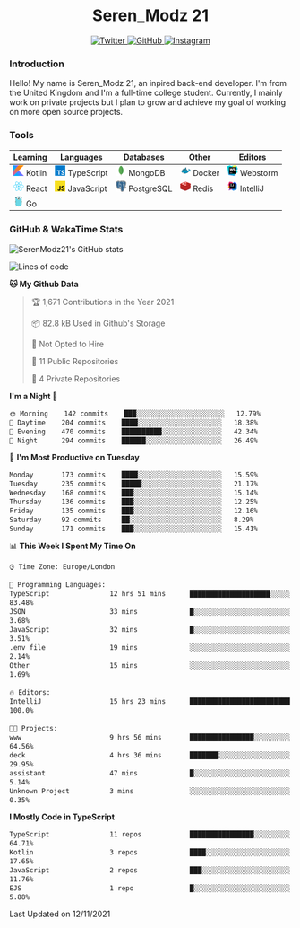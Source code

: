 <div align="center">
  <h1>Seren_Modz 21</h1>
  <a href="https://twitter.com/SerenModz21">
    <img alt="Twitter" src="https://img.shields.io/badge/twitter%20-%231DA1F2.svg?&style=for-the-badge&logo=Twitter&logoColor=white">
  </a>
  <a href="https://github.com/SerenModz21">
    <img alt="GitHub" src="https://img.shields.io/badge/github%20-%23121011.svg?&style=for-the-badge&logo=github&logoColor=white">
  </a>
  <a href="https://www.instagram.com/serenmodz21">
    <img alt="Instagram" src="https://img.shields.io/badge/instagram%20-%23E4405F.svg?&style=for-the-badge&logo=Instagram&logoColor=white">
  </a>
</div>

### Introduction

Hello! My name is Seren_Modz 21, an inpired back-end developer. I'm from the United Kingdom and I'm a full-time college student. Currently, I mainly work on private projects but I plan to grow and achieve my goal of working on more open source projects. 

### Tools

 **Learning**                                        | **Languages**                                               | **Databases**                                               | **Other**                                           | **Editors**                                                  
-----------------------------------------------------|-------------------------------------------------------------|-------------------------------------------------------------|-----------------------------------------------------|--------------------------------------------------------------
 <img width="19px" src="./assets/kotlin.svg"> Kotlin | <img width="19px" src="./assets/typescript.svg"> TypeScript | <img width="19px" src="./assets/mongodb.svg"> MongoDB       | <img width="19px" src="./assets/docker.svg"> Docker | <img width="19px" src="./assets/webstorm.svg"> Webstorm      
 <img width="19px" src="./assets/react.svg"> React   | <img width="19px" src="./assets/javascript.svg"> JavaScript | <img width="19px" src="./assets/postgresql.svg"> PostgreSQL | <img width="19px" src="./assets/redis.svg"> Redis   | <img width="19px" src="./assets/intellij-idea.svg"> IntelliJ
 <img width="19px" src="./assets/go.svg"> Go         |                                                             |                                                             |                                                     |                                                                                                               

### GitHub & WakaTime Stats

![SerenModz21's GitHub stats](https://github-readme-stats.vercel.app/api?username=SerenModz21&show_icons=true&theme=dark)

<!--START_SECTION:waka-->
![Lines of code](https://img.shields.io/badge/From%20Hello%20World%20I%27ve%20Written-36881%20lines%20of%20code-blue)

**🐱 My Github Data** 

> 🏆 1,671 Contributions in the Year 2021
 > 
> 📦 82.8 kB Used in Github's Storage 
 > 
> 🚫 Not Opted to Hire
 > 
> 📜 11 Public Repositories 
 > 
> 🔑 4 Private Repositories  
 > 
**I'm a Night 🦉** 

```text
🌞 Morning    142 commits    ███░░░░░░░░░░░░░░░░░░░░░░   12.79% 
🌆 Daytime    204 commits    ████░░░░░░░░░░░░░░░░░░░░░   18.38% 
🌃 Evening    470 commits    ██████████░░░░░░░░░░░░░░░   42.34% 
🌙 Night      294 commits    ██████░░░░░░░░░░░░░░░░░░░   26.49%

```
📅 **I'm Most Productive on Tuesday** 

```text
Monday       173 commits    ████░░░░░░░░░░░░░░░░░░░░░   15.59% 
Tuesday      235 commits    █████░░░░░░░░░░░░░░░░░░░░   21.17% 
Wednesday    168 commits    ███░░░░░░░░░░░░░░░░░░░░░░   15.14% 
Thursday     136 commits    ███░░░░░░░░░░░░░░░░░░░░░░   12.25% 
Friday       135 commits    ███░░░░░░░░░░░░░░░░░░░░░░   12.16% 
Saturday     92 commits     ██░░░░░░░░░░░░░░░░░░░░░░░   8.29% 
Sunday       171 commits    ███░░░░░░░░░░░░░░░░░░░░░░   15.41%

```


📊 **This Week I Spent My Time On** 

```text
⌚︎ Time Zone: Europe/London

💬 Programming Languages: 
TypeScript               12 hrs 51 mins      ████████████████████░░░░░   83.48% 
JSON                     33 mins             █░░░░░░░░░░░░░░░░░░░░░░░░   3.68% 
JavaScript               32 mins             █░░░░░░░░░░░░░░░░░░░░░░░░   3.51% 
.env file                19 mins             ░░░░░░░░░░░░░░░░░░░░░░░░░   2.14% 
Other                    15 mins             ░░░░░░░░░░░░░░░░░░░░░░░░░   1.69%

🔥 Editors: 
IntelliJ                 15 hrs 23 mins      █████████████████████████   100.0%

🐱‍💻 Projects: 
www                      9 hrs 56 mins       ████████████████░░░░░░░░░   64.56% 
deck                     4 hrs 36 mins       ███████░░░░░░░░░░░░░░░░░░   29.95% 
assistant                47 mins             █░░░░░░░░░░░░░░░░░░░░░░░░   5.14% 
Unknown Project          3 mins              ░░░░░░░░░░░░░░░░░░░░░░░░░   0.35%

```

**I Mostly Code in TypeScript** 

```text
TypeScript               11 repos            ████████████████░░░░░░░░░   64.71% 
Kotlin                   3 repos             ████░░░░░░░░░░░░░░░░░░░░░   17.65% 
JavaScript               2 repos             ███░░░░░░░░░░░░░░░░░░░░░░   11.76% 
EJS                      1 repo              █░░░░░░░░░░░░░░░░░░░░░░░░   5.88%

```



 Last Updated on 12/11/2021
<!--END_SECTION:waka-->

